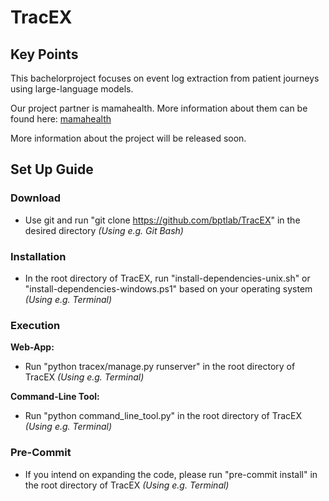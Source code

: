 # TracEX


## Key Points

This bachelorproject focuses on event log extraction from patient journeys using large-language models.

Our project partner is mamahealth. More information about them can be found here: [mamahealth](https://www.mamahealth.io/)

More information about the project will be released soon.


## Set Up Guide

### Download

- Use git and run "git clone https://github.com/bptlab/TracEX" in the desired directory _(Using e.g. Git Bash)_

### Installation

- In the root directory of TracEX, run "install-dependencies-unix.sh" or "install-dependencies-windows.ps1" based on your operating system _(Using e.g. Terminal)_

### Execution

**Web-App:**
- Run "python tracex/manage.py runserver" in the root directory of TracEX _(Using e.g. Terminal)_

**Command-Line Tool:**
- Run "python command_line_tool.py" in the root directory of TracEX _(Using e.g. Terminal)_

### Pre-Commit

- If you intend on expanding the code, please run "pre-commit install" in the root directory of TracEX _(Using e.g. Terminal)_
